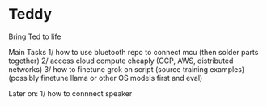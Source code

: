 # Teddy
Bring Ted to life 

Main Tasks
1/ how to use bluetooth repo to connect mcu (then solder parts together) 
2/ access cloud compute cheaply (GCP, AWS, distributed networks) 
3/ how to finetune grok on script (source training examples) 
(possibly finetune llama or other OS models first and eval) 

Later on: 
1/ how to connnect speaker 
